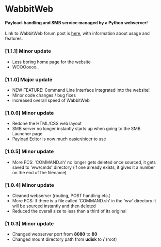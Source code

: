 # WabbitWeb
#### Payload-handling and SMB service managed by a Python webserver!

Link to WabbitWeb forum post is [here](https://forums.hak5.org/index.php?/topic/40941-payload-wabbitweb/), with information about usage and features.

### [1.1.1] Minor update
- Less boring home page for the website
- WOOOoooo..

### [1.1.0] Major update
- NEW FEATURE! Command Line Interface integrated into the website!
- Minor code changes / bug fixes
- Increased overall speed of WabbitWeb

### [1.0.6] Minor update
- Redone the HTML/CSS web layout
- SMB server no longer instantly starts up when going to the SMB Launcher page
- Payload Editor is now much easier/nicer to use

### [1.0.5] Minor update
- More FCS: 'COMMAND.sh' no longer gets deleted once sourced, it gets saved to 'ww/cmds' directory (if one already exists, it gives it a number on the end of the filename)

### [1.0.4] Minor update
- Cleaned webserver (routing, POST handling etc.)
- More FCS: If there is a file called 'COMMAND.sh' in the 'ww' directory it will be sourced instantly and then deleted
- Reduced the overall size to less than a third of its original

### [1.0.3] Minor update
- Changed webserver port from **8080** to **80**
- Changed mount directory path from **udisk** to **/** (root)

